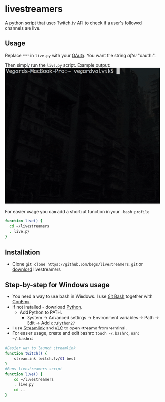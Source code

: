 # livestreamers
A python script that uses Twitch.tv API to check if a user's followed channels are live.

## Usage
Replace ```***``` in ```live.py``` with your [OAuth](https://twitchapps.com/tmi/). You want the string *after* "oauth:". 

Then simply run the ```live.py``` script. Example output:
![output](demo.gif)


For easier usage you can add a shortcut function in your ```.bash_profile```
```bash
function live() {
  cd ~/livestreamers
  . live.py
}
```
## Installation
* Clone ```git clone https://github.com/begs/livestreamers.git``` or [download](https://github.com/begs/livestreamers/archive/master.zip) livestreamers

## Step-by-step for Windows usage
* You need a way to use bash in Windows. I use [Git Bash](https://git-scm.com/downloads) together with [ConEmu](https://conemu.github.io/).
* If not installed - download [Python](https://www.python.org/download/releases/2.7/).
	* Add Python to PATH. 
		* System -> Advanced settings -> Environment variables -> Path -> Edit -> Add ```c:\Python27```
* I use [Streamlink](https://github.com/streamlink/streamlink/releases) and [VLC](https://www.videolan.org/vlc/download-windows.nb.html) to open streams from terminal.
* For easier usage, create and edit bashrc ```touch ~/.bashrc```, ```nano ~/.bashrc```:
```bash
#Easier way to launch streamlink
function twitch() {
    streamlink twitch.tv/$1 best
}
#Runs livestreamers script
function live() {
	cd ~/livestreamers
	. live.py
	cd ..
}
```
